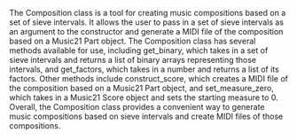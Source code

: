 The Composition class is a tool for creating music compositions based on a set of sieve intervals. It allows the user to pass in a set of sieve intervals as an argument to the constructor and generate a MIDI file of the composition based on a Music21 Part object. The Composition class has several methods available for use, including get_binary, which takes in a set of sieve intervals and returns a list of binary arrays representing those intervals, and get_factors, which takes in a number and returns a list of its factors. Other methods include construct_score, which creates a MIDI file of the composition based on a Music21 Part object, and set_measure_zero, which takes in a Music21 Score object and sets the starting measure to 0. Overall, the Composition class provides a convenient way to generate music compositions based on sieve intervals and create MIDI files of those compositions.
